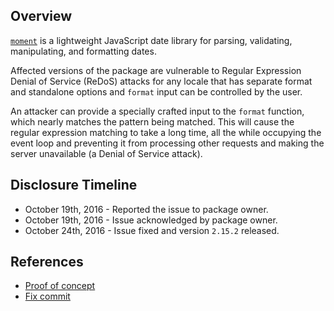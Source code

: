 ## Overview
[`moment`](https://www.npmjs.com/package/moment) is a lightweight JavaScript date library for parsing, validating, manipulating, and formatting dates.

Affected versions of the package are vulnerable to Regular Expression Denial of Service (ReDoS) attacks for any locale that has separate format and standalone options and `format` input can be controlled by the user.

An attacker can provide a specially crafted input to the `format` function, which nearly matches the pattern being matched. This will cause the regular expression matching to take a long time, all the while occupying the event loop and preventing it from processing other requests and making the server unavailable (a Denial of Service attack).

## Disclosure Timeline
- October 19th, 2016 - Reported the issue to package owner.
- October 19th, 2016 - Issue acknowledged by package owner.
- October 24th, 2016 - Issue fixed and version `2.15.2` released.

## References
- [Proof of concept](https://gist.github.com/grnd/50192ce22681848a7de812d95241b7fc)
- [Fix commit](https://github.com/moment/moment/commit/663f33e333212b3800b63592cd8e237ac8fabdb9)
